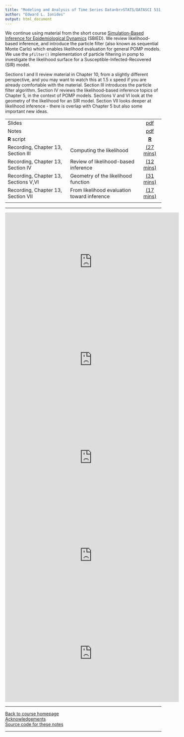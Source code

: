 ```yaml
---
title: "Modeling and Analysis of Time Series Data<br>STATS/DATASCI 531, Winter 2022<br>Chapter 13: Likelihood for POMP models: Theory and practice"
author: "Edward L. Ionides"
output: html_document
---
```


We continue using material from the short course [Simulation-Based Inference for Epidemiological Dynamics](https://kingaa.github.io/sbied/) (SBIED). We review likelihood-based inference, and introduce the particle filter (also known as sequential Monte Carlo) which enables likelihood evaluation for general POMP models.
 We use the `pfilter()` implementation of particle filtering in pomp to investigate the likelihood surface for a Susceptible-Infected-Recovered (SIR) model.

Sections I and II review material in Chapter 10, from a slightly different perspective, and you may want to watch this at 1.5 x speed if you are already comfortable with the material.
Section III introduces the particle filter algorithm.
Section IV reviews the likelihood-based inference topics of Chapter 5, in the context of POMP models.
Sections V and VI look at the geometry of the likelihood for an SIR model.
Section VII looks deeper at likelihood inference - there is overlap with Chapter 5 but also some important new ideas.

| | ||
|:---------------|:---------------|:------------------------:|
| Slides  | | [pdf](https://kingaa.github.io/sbied/pfilter/slides.pdf) |
| Notes   | | [pdf](https://kingaa.github.io/sbied/pfilter/notes.pdf) |
| **R** script  | | [**R**](https://kingaa.github.io/sbied/pfilter/main.R)      | Recording, Chapter 13, Sections I,II | The likelihood function and the likelihood of a POMP model | [(23 mins)](https://youtu.be/y0Wc6qt5qY0) | 
| Recording, Chapter 13, Section III | Computing the likelihood | [(27 mins)](https://youtu.be/uZZKglvJq0c) |
| Recording, Chapter 13, Section IV | Review of likelihood-based inference | [(12 mins)](https://youtu.be/68cX1ckgusY) |
| Recording, Chapter 13, Sections V,VI | Geometry of the likelihood function | [(31 mins)](https://youtu.be/oNpdp5WcdUQ) |
| Recording, Chapter 13, Section VII | From likelihood evaluation toward inference | [(17 mins)](https://youtu.be/ZJ7mmC0E3zs) |
                                                             |
-----------


<iframe width="560" height="315" src="https://www.youtube.com/embed/y0Wc6qt5qY0" frameborder="0" allow="accelerometer; autoplay; clipboard-write; encrypted-media; gyroscope; picture-in-picture" allowfullscreen></iframe>

<iframe width="560" height="315" src="https://www.youtube.com/embed/uZZKglvJq0c" frameborder="0" allow="accelerometer; autoplay; clipboard-write; encrypted-media; gyroscope; picture-in-picture" allowfullscreen></iframe>

<iframe width="560" height="315" src="https://www.youtube.com/embed/68cX1ckgusY" frameborder="0" allow="accelerometer; autoplay; clipboard-write; encrypted-media; gyroscope; picture-in-picture" allowfullscreen></iframe>

<iframe width="560" height="315" src="https://www.youtube.com/embed/oNpdp5WcdUQ" frameborder="0" allow="accelerometer; autoplay; clipboard-write; encrypted-media; gyroscope; picture-in-picture" allowfullscreen></iframe>

<iframe width="560" height="315" src="https://www.youtube.com/embed/ZJ7mmC0E3zs" frameborder="0" allow="accelerometer; autoplay; clipboard-write; encrypted-media; gyroscope; picture-in-picture" allowfullscreen></iframe>

----------------------

[Back to course homepage](../index.html)  
[Acknowledgements](../acknowledge.html)  
[Source code for these notes](http://github.com/kingaa/sbied/tree/master/pfilter)


----------------------
